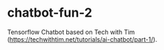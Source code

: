 # chatbot-fun-2
Tensorflow Chatbot based on Tech with Tim (https://techwithtim.net/tutorials/ai-chatbot/part-1/). 
